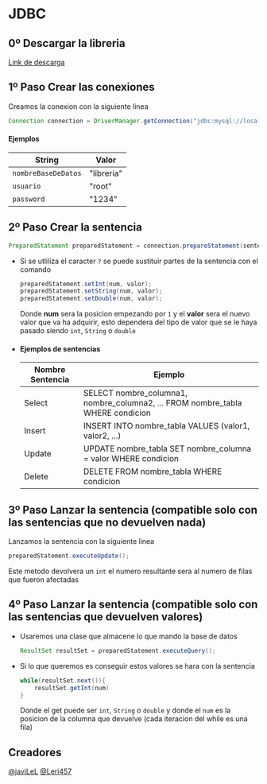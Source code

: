 # JDBC
## 0º Descargar la libreria
[Link de descarga](https://github.com/javiLeL/Apuntes/raw/master/Acceso_A_Datos/JDBC/mysql-connector-j-8.0.33.jar)
## 1º Paso Crear las conexiones
Creamos la conexion con la siguiente linea
```java
Connection connection = DriverManager.getConnection("jdbc:mysql://localhost:3306/"+nombreBaseDeDatos, usuario, password);
```


#### **Ejemplos**

| **String**          | **Valor**   |
|-------------------- | ----------- |
| `nombreBaseDeDatos` | "libreria"  |
| `usuario`           | "root"      |
| `password`          | "1234"      |

## 2º Paso Crear la sentencia
```java
PreparedStatement preparedStatement = connection.prepareStatement(sentencia)
```
- Si se utliliza el caracter `?` se puede sustituir partes de la sentencia con el comando
    ```java
    preparedStatement.setInt(num, valor);
    preparedStatement.setString(num, valor);
    preparedStatement.setDouble(num, valor);
    ```
    Donde **num** sera la posicion empezando por `1` y el **valor** sera el nuevo valor que va ha adquirir, esto dependera del tipo de valor que se le haya pasado siendo `int`, `String` o `double` 

- #### **Ejemplos de sentencias**

    | Nombre Sentencia  | Ejemplo |
    | ----------------- | ------- |
    | Select            | SELECT nombre_columna1, nombre_columna2, ... FROM nombre_tabla WHERE condicion |
    | Insert            | INSERT INTO nombre_tabla VALUES (valor1, valor2, ...)|
    | Update            | UPDATE nombre_tabla SET nombre_columna = valor WHERE condicion |
    | Delete            | DELETE FROM nombre_tabla WHERE condicion  |



## 3º Paso Lanzar la sentencia (compatible solo con las sentencias que no devuelven nada)

 Lanzamos la sentencia con la siguiente linea 
```java
preparedStatement.executeUpdate();
```
Este metodo devolvera un `int` el numero resultante sera al numero de filas que fueron afectadas
## 4º Paso Lanzar la sentencia (compatible solo con las sentencias que devuelven valores)
- Usaremos una clase que almacene lo que mando la base de datos
    ```java
    ResultSet resultSet = preparedStatement.executeQuery();
    ```
- Si lo que queremos es conseguir estos valores se hara con la sentencia
    ```java
    while(resultSet.next()){
        resultSet.getInt(num)
    }
    ```
    Donde el get puede ser `int`, `String` o `double` y donde el `num` es la posicion de la columna que devuelve (cada iteracion del while es una fila)

## Creadores
[@javiLeL](https://github.com/javilel/)
[@Leri457](https://github.com/Leri457)
